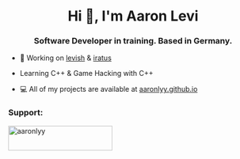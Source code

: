 <h1 align="center">Hi 🖤, I'm Aaron Levi</h1>
<h3 align="center">Software Developer in training. Based in Germany.</h3>

<!--- <img align="center">[![My GitHub Stats](https://github-readme-stats.vercel.app/api/?username=aaronlyy&count_private=true&theme=tokyonight&showicons=true)]()</img> --->

- 🔭 Working on [levish](https://github.com/aaronlyy/levish) & [iratus](https://github.com/aaronlyy/iratus)
- Learning C++ & Game Hacking with C++

- 💻 All of my projects are available at [aaronlyy.github.io](https://aaronlyy.github.io)

<h3 align="left">Support:</h3>
<p><a href="https://www.buymeacoffee.com/aaronlyy"> <img align="left" src="https://cdn.buymeacoffee.com/buttons/v2/default-yellow.png" height="50" width="210" alt="aaronlyy" /></a></p><br><br>
